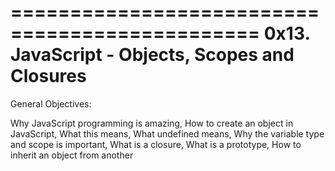 ===============================================
0x13. JavaScript - Objects, Scopes and Closures
===============================================

General Objectives:

Why JavaScript programming is amazing,
How to create an object in JavaScript,
What this means,
What undefined means,
Why the variable type and scope is important,
What is a closure,
What is a prototype,
How to inherit an object from another
